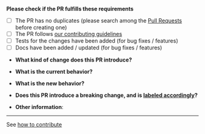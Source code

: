**Please check if the PR fulfills these requirements**

- [ ] The PR has no duplicates (please search among the [Pull Requests](https://github.com/arduino/arduino-cli/pulls)
      before creating one)
- [ ] The PR follows
      [our contributing guidelines](https://arduino.github.io/arduino-cli/latest/CONTRIBUTING/#pull-requests)
- [ ] Tests for the changes have been added (for bug fixes / features)
- [ ] Docs have been added / updated (for bug fixes / features)

* **What kind of change does this PR introduce?**
<!-- Bug fix, feature, docs update, ... -->

- **What is the current behavior?**
<!-- You can also link to an open issue here -->

* **What is the new behavior?**
<!-- if this is a feature change -->

- **Does this PR introduce a breaking change, and is [labeled accordingly](https://arduino.github.io/arduino-cli/latest/CONTRIBUTING/#pull-requests)?**
<!-- What changes might users need to make in their workflow or application due to this PR? -->

* **Other information**:
<!-- Any additional information that could help the review process -->

---

See [how to contribute](https://arduino.github.io/arduino-cli/latest/CONTRIBUTING/)
